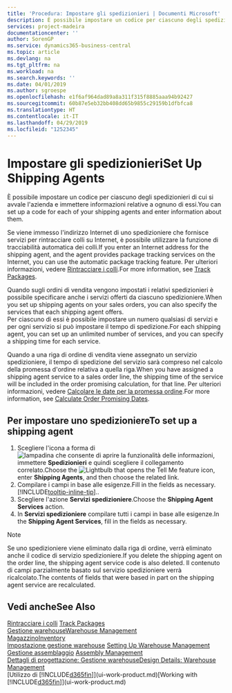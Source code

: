 ```yaml
---
title: 'Procedura: Impostare gli spedizionieri | Documenti Microsoft'
description: È possibile impostare un codice per ciascuno degli spedizionieri di cui si avvale l'azienda e immettere informazioni relative a ognuno di essi.
services: project-madeira
documentationcenter: ''
author: SorenGP
ms.service: dynamics365-business-central
ms.topic: article
ms.devlang: na
ms.tgt_pltfrm: na
ms.workload: na
ms.search.keywords: ''
ms.date: 04/01/2019
ms.author: sgroespe
ms.openlocfilehash: e1f6af964dad89a8a311f315f8885aaa94b92427
ms.sourcegitcommit: 60b87e5eb32bb408dd65b9855c29159b1dfbfca8
ms.translationtype: HT
ms.contentlocale: it-IT
ms.lasthandoff: 04/29/2019
ms.locfileid: "1252345"
---
```

# <a name="set-up-shipping-agents"></a><span data-ttu-id="a9341-103">Impostare gli spedizionieri</span><span class="sxs-lookup"><span data-stu-id="a9341-103">Set Up Shipping Agents</span></span>
<span data-ttu-id="a9341-104">È possibile impostare un codice per ciascuno degli spedizionieri di cui si avvale l'azienda e immettere informazioni relative a ognuno di essi.</span><span class="sxs-lookup"><span data-stu-id="a9341-104">You can set up a code for each of your shipping agents and enter information about them.</span></span>  

<span data-ttu-id="a9341-105">Se viene immesso l'indirizzo Internet di uno spedizioniere che fornisce servizi per rintracciare colli su Internet, è possibile utilizzare la funzione di tracciabilità automatica dei colli.</span><span class="sxs-lookup"><span data-stu-id="a9341-105">If you enter an Internet address for the shipping agent, and the agent provides package tracking services on the Internet, you can use the automatic package tracking feature.</span></span> <span data-ttu-id="a9341-106">Per ulteriori informazioni, vedere [Rintracciare i colli](sales-how-track-packages.md).</span><span class="sxs-lookup"><span data-stu-id="a9341-106">For more information, see [Track Packages](sales-how-track-packages.md).</span></span>

<span data-ttu-id="a9341-107">Quando sugli ordini di vendita vengono impostati i relativi spedizionieri è possibile specificare anche i servizi offerti da ciascuno spedizioniere.</span><span class="sxs-lookup"><span data-stu-id="a9341-107">When you set up shipping agents on your sales orders, you can also specify the services that each shipping agent offers.</span></span>  
<span data-ttu-id="a9341-108">Per ciascuno di essi è possibile impostare un numero qualsiasi di servizi e per ogni servizio si può impostare il tempo di spedizione.</span><span class="sxs-lookup"><span data-stu-id="a9341-108">For each shipping agent, you can set up an unlimited number of services, and you can specify a shipping time for each service.</span></span>  

<span data-ttu-id="a9341-109">Quando a una riga di ordine di vendita viene assegnato un servizio spedizioniere, il tempo di spedizione del servizio sarà compreso nel calcolo della promessa d'ordine relativa a quella riga.</span><span class="sxs-lookup"><span data-stu-id="a9341-109">When you have assigned a shipping agent service to a sales order line, the shipping time of the service will be included in the order promising calculation, for that line.</span></span> <span data-ttu-id="a9341-110">Per ulteriori informazioni, vedere [Calcolare le date per la promessa ordine](sales-how-to-calculate-order-promising-dates.md).</span><span class="sxs-lookup"><span data-stu-id="a9341-110">For more information, see [Calculate Order Promising Dates](sales-how-to-calculate-order-promising-dates.md).</span></span>

## <a name="to-set-up-a-shipping-agent"></a><span data-ttu-id="a9341-111">Per impostare uno spedizioniere</span><span class="sxs-lookup"><span data-stu-id="a9341-111">To set up a shipping agent</span></span>  
1.  <span data-ttu-id="a9341-112">Scegliere l'icona a forma di ![lampadina che consente di aprire la funzionalità delle informazioni](media/ui-search/search_small.png "Informazioni sull'operazione che si desidera eseguire"), immettere **Spedizionieri** e quindi scegliere il collegamento correlato.</span><span class="sxs-lookup"><span data-stu-id="a9341-112">Choose the ![Lightbulb that opens the Tell Me feature](media/ui-search/search_small.png "Tell me what you want to do") icon, enter **Shipping Agents**, and then choose the related link.</span></span>  
2.  <span data-ttu-id="a9341-113">Compilare i campi in base alle esigenze.</span><span class="sxs-lookup"><span data-stu-id="a9341-113">Fill in the fields as necessary.</span></span> [!INCLUDE[tooltip-inline-tip](includes/tooltip-inline-tip_md.md)]<span data-ttu-id="a9341-114">.</span><span class="sxs-lookup"><span data-stu-id="a9341-114">.</span></span>  
3.  <span data-ttu-id="a9341-115">Scegliere l'azione **Servizi spedizioniere**.</span><span class="sxs-lookup"><span data-stu-id="a9341-115">Choose the **Shipping Agent Services** action.</span></span>
4. <span data-ttu-id="a9341-116">In **Servizi spedizioniere** compilare tutti i campi in base alle esigenze.</span><span class="sxs-lookup"><span data-stu-id="a9341-116">In the **Shipping Agent Services**, fill in the fields as necessary.</span></span>

> [!NOTE]  
>  <span data-ttu-id="a9341-117">Se uno spedizioniere viene eliminato dalla riga di ordine, verrà eliminato anche il codice di servizio spedizioniere.</span><span class="sxs-lookup"><span data-stu-id="a9341-117">If you delete the shipping agent on the order line, the shipping agent service code is also deleted.</span></span> <span data-ttu-id="a9341-118">Il contenuto di campi parzialmente basato sul servizio spedizioniere verrà ricalcolato.</span><span class="sxs-lookup"><span data-stu-id="a9341-118">The contents of fields that were based in part on the shipping agent service are recalculated.</span></span>  

## <a name="see-also"></a><span data-ttu-id="a9341-119">Vedi anche</span><span class="sxs-lookup"><span data-stu-id="a9341-119">See Also</span></span>
<span data-ttu-id="a9341-120">[Rintracciare i colli](sales-how-track-packages.md)  </span><span class="sxs-lookup"><span data-stu-id="a9341-120">[Track Packages](sales-how-track-packages.md)  </span></span>  
[<span data-ttu-id="a9341-121">Gestione warehouse</span><span class="sxs-lookup"><span data-stu-id="a9341-121">Warehouse Management</span></span>](warehouse-manage-warehouse.md)  
[<span data-ttu-id="a9341-122">Magazzino</span><span class="sxs-lookup"><span data-stu-id="a9341-122">Inventory</span></span>](inventory-manage-inventory.md)  
<span data-ttu-id="a9341-123">[Impostazione gestione warehouse](warehouse-setup-warehouse.md)   </span><span class="sxs-lookup"><span data-stu-id="a9341-123">[Setting Up Warehouse Management](warehouse-setup-warehouse.md)   </span></span>  
<span data-ttu-id="a9341-124">[Gestione assemblaggio](assembly-assemble-items.md)  </span><span class="sxs-lookup"><span data-stu-id="a9341-124">[Assembly Management](assembly-assemble-items.md)  </span></span>  
[<span data-ttu-id="a9341-125">Dettagli di progettazione: Gestione warehouse</span><span class="sxs-lookup"><span data-stu-id="a9341-125">Design Details: Warehouse Management</span></span>](design-details-warehouse-management.md)  
<span data-ttu-id="a9341-126">[Utilizzo di [!INCLUDE[d365fin](includes/d365fin_md.md)]](ui-work-product.md)</span><span class="sxs-lookup"><span data-stu-id="a9341-126">[Working with [!INCLUDE[d365fin](includes/d365fin_md.md)]](ui-work-product.md)</span></span>  
